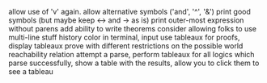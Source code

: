 allow use of 'v' again.
allow alternative symbols ('and', '^', '&')
print good symbols (but maybe keep <-> and -> as is)
print outer-most expression without parens
add ability to write theorems
consider allowing folks to use multi-line stuff
history
color in terminal, input
use tableaux for proofs,
display tableaux
prove with different restrictions on the possible world reachability relation
attempt a parse, perform tableaux for all logics which parse successfully, show a table with the results, allow you to click them to see a tableau